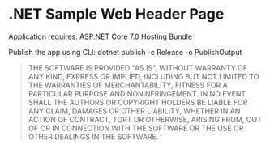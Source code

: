 # .NET Sample Web Header Page

Application requires: [ASP.NET Core 7.0 Hosting Bundle](https://dotnet.microsoft.com/en-us/download/dotnet/thank-you/runtime-aspnetcore-7.0.13-windows-hosting-bundle-installer)

Publish the app using CLI: dotnet publish -c Release -o PublishOutput

> THE SOFTWARE IS PROVIDED "AS IS", WITHOUT WARRANTY OF ANY KIND, EXPRESS OR IMPLIED, INCLUDING BUT NOT LIMITED TO THE WARRANTIES OF MERCHANTABILITY, FITNESS FOR A PARTICULAR PURPOSE AND NONINFRINGEMENT. IN NO EVENT SHALL THE AUTHORS OR COPYRIGHT HOLDERS BE LIABLE FOR ANY CLAIM, DAMAGES OR OTHER LIABILITY, WHETHER IN AN ACTION OF CONTRACT, TORT OR OTHERWISE, ARISING FROM, OUT OF OR IN CONNECTION WITH THE SOFTWARE OR THE USE OR OTHER DEALINGS IN THE SOFTWARE.
